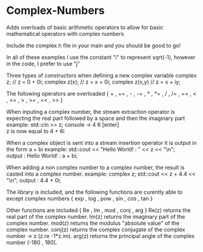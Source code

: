 # Complex-Numbers
Adds overloads of basic arithmetic operators to allow for basic mathematical operators with complex numbers

Include the complex.h file in your main and you should be good to go!

In all of these examples I use the constant "i" to represent sqrt(-1), however in the code, I prefer to use "j"

Three types of constructors when defining a new complex variable
complex z;      // z = 0 + 0i;
complex z(x);   // z = x + 0i;
complex z(x,y)  // z = x + iy;

The following operators are overloaded
{ + , += , - , -= , * , *= , / , /= , == , < , <= , > , >= , << , >> }

When inputing a complex number, the stream extraction operator is expecting the real part followed by a space 
and then the imaginary part
example:  std::cin >> z;
console -> 4 6 [enter]  
z is now equal to 4 + 6i

When a complex object is sent into a stream insertion operator it is output in the form a + bi
example:  std::cout << "Hello World! : " << z << "\n";  
output :  Hello World! : a + bi;

When adding a non complex number to a complex number, the result is casted into a complex number.
example: 
complex z;
std::cout << z + 4.4 << "\n";
output : 4.4 + 0i;

The <cmath> library is included, and the following functions are curently able to except complex numbers
{ exp , log , pow , sin , cos , tan }

Other functions are included
{ Re , Im , mod , conj , arg }
Re(z)   returns the real part of the complex number.
Im(z)   returns the imaginary part of the complex number.
mod(z)  returns the modulus "absolute value" of the complex number.
conj(z) returns the complex conjugate of the complex number -> z  (z.re -1*z.im).
arg(z)  returns the principal angle of the complex number (-180 , 180].
